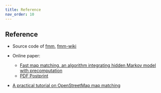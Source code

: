```yaml
---
title: Reference
nav_order: 10
---
```


## Reference

- Source code of [fmm](https://github.com/cyang-kth/fmm), [fmm-wiki](https://github.com/fmm-wiki/fmm-wiki.github.io)

- Online paper:
  + [Fast map matching, an algorithm integrating hidden Markov model with precomputation](https://www.tandfonline.com/doi/abs/10.1080/13658816.2017.1400548?journalCode=tgis20)
  + [PDF Postprint](https://people.kth.se/~cyang/bib/fmm.pdf)

- [A practical tutorial on OpenStreetMap map matching](https://github.com/cyang-kth/osm_mapmatching)

